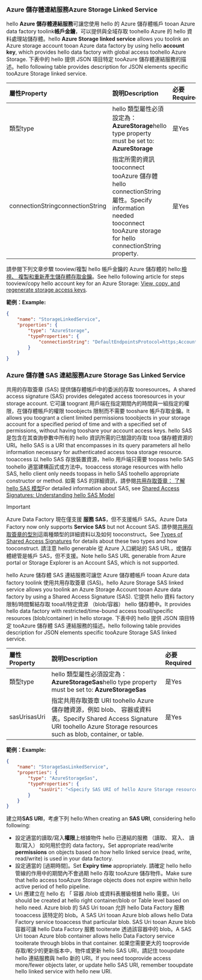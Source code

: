 ### <a name="azure-storage-linked-service"></a><span data-ttu-id="aaa77-101">Azure 儲存體連結服務</span><span class="sxs-lookup"><span data-stu-id="aaa77-101">Azure Storage Linked Service</span></span>
<span data-ttu-id="aaa77-102">hello **Azure 儲存體連結服務**可讓您使用 hello 的 Azure 儲存體帳戶 tooan Azure data factory toolink**帳戶金鑰**，可以提供與全域存取 toohello Azure 的 hello 資料處理站儲存體。</span><span class="sxs-lookup"><span data-stu-id="aaa77-102">hello **Azure Storage linked service** allows you toolink an Azure storage account tooan Azure data factory by using hello **account key**, which provides hello data factory with global access toohello Azure Storage.</span></span> <span data-ttu-id="aaa77-103">下表中的 hello 提供 JSON 項目特定 tooAzure 儲存體連結服務的描述。</span><span class="sxs-lookup"><span data-stu-id="aaa77-103">hello following table provides description for JSON elements specific tooAzure Storage linked service.</span></span>

| <span data-ttu-id="aaa77-104">屬性</span><span class="sxs-lookup"><span data-stu-id="aaa77-104">Property</span></span> | <span data-ttu-id="aaa77-105">說明</span><span class="sxs-lookup"><span data-stu-id="aaa77-105">Description</span></span> | <span data-ttu-id="aaa77-106">必要</span><span class="sxs-lookup"><span data-stu-id="aaa77-106">Required</span></span> |
|:--- |:--- |:--- |
| <span data-ttu-id="aaa77-107">類型</span><span class="sxs-lookup"><span data-stu-id="aaa77-107">type</span></span> |<span data-ttu-id="aaa77-108">hello 類型屬性必須設定為： **AzureStorage**</span><span class="sxs-lookup"><span data-stu-id="aaa77-108">hello type property must be set to: **AzureStorage**</span></span> |<span data-ttu-id="aaa77-109">是</span><span class="sxs-lookup"><span data-stu-id="aaa77-109">Yes</span></span> |
| <span data-ttu-id="aaa77-110">connectionString</span><span class="sxs-lookup"><span data-stu-id="aaa77-110">connectionString</span></span> |<span data-ttu-id="aaa77-111">指定所需的資訊 tooconnect tooAzure 儲存體 hello connectionString 屬性。</span><span class="sxs-lookup"><span data-stu-id="aaa77-111">Specify information needed tooconnect tooAzure storage for hello connectionString property.</span></span> |<span data-ttu-id="aaa77-112">是</span><span class="sxs-lookup"><span data-stu-id="aaa77-112">Yes</span></span> |

<span data-ttu-id="aaa77-113">請參閱下列文章步驟 tooview/複製 hello 帳戶金鑰的 Azure 儲存體的 hello:[檢視、 複製和重新產生儲存體存取金鑰](../articles/storage/common/storage-create-storage-account.md#manage-your-storage-account)。</span><span class="sxs-lookup"><span data-stu-id="aaa77-113">See hello following article for steps tooview/copy hello account key for an Azure Storage: [View, copy, and regenerate storage access keys](../articles/storage/common/storage-create-storage-account.md#manage-your-storage-account).</span></span>

<span data-ttu-id="aaa77-114">**範例：**</span><span class="sxs-lookup"><span data-stu-id="aaa77-114">**Example:**</span></span>  

```json
{  
    "name": "StorageLinkedService",  
    "properties": {  
        "type": "AzureStorage",  
        "typeProperties": {  
            "connectionString": "DefaultEndpointsProtocol=https;AccountName=<accountname>;AccountKey=<accountkey>"  
        }  
    }  
}  
```

### <a name="azure-storage-sas-linked-service"></a><span data-ttu-id="aaa77-115">Azure 儲存體 SAS 連結服務</span><span class="sxs-lookup"><span data-stu-id="aaa77-115">Azure Storage Sas Linked Service</span></span>
<span data-ttu-id="aaa77-116">共用的存取簽章 (SAS) 提供儲存體帳戶中的委派的存取 tooresources。</span><span class="sxs-lookup"><span data-stu-id="aaa77-116">A shared access signature (SAS) provides delegated access tooresources in your storage account.</span></span> <span data-ttu-id="aaa77-117">它可讓 toogrant 用戶端在指定期間內的時間與一組指定的權限，在儲存體帳戶的權限 tooobjects 限制而不需要 tooshare 帳戶存取金鑰。</span><span class="sxs-lookup"><span data-stu-id="aaa77-117">It allows you toogrant a client limited permissions tooobjects in your storage account for a specified period of time and with a specified set of permissions, without having tooshare your account access keys.</span></span> <span data-ttu-id="aaa77-118">hello SAS 是包含在其查詢參數中所有的 hello 資訊所需的已驗證的存取 tooa 儲存體資源的 URI。</span><span class="sxs-lookup"><span data-stu-id="aaa77-118">hello SAS is a URI that encompasses in its query parameters all hello information necessary for authenticated access tooa storage resource.</span></span> <span data-ttu-id="aaa77-119">tooaccess 以 hello SAS 存放裝置資源，hello 用戶端只需要 toopass hello SAS toohello 適當建構函式或方法中。</span><span class="sxs-lookup"><span data-stu-id="aaa77-119">tooaccess storage resources with hello SAS, hello client only needs toopass in hello SAS toohello appropriate constructor or method.</span></span> <span data-ttu-id="aaa77-120">如需 SAS 的詳細資訊，請參閱[共用存取簽章： 了解 hello SAS 模型](../articles/storage/common/storage-dotnet-shared-access-signature-part-1.md)</span><span class="sxs-lookup"><span data-stu-id="aaa77-120">For detailed information about SAS, see [Shared Access Signatures: Understanding hello SAS Model](../articles/storage/common/storage-dotnet-shared-access-signature-part-1.md)</span></span>

> [!IMPORTANT]
> <span data-ttu-id="aaa77-121">Azure Data Factory 現在僅支援 **服務 SAS**，但不支援帳戶 SAS。</span><span class="sxs-lookup"><span data-stu-id="aaa77-121">Azure Data Factory now only supports **Service SAS** but not Account SAS.</span></span> <span data-ttu-id="aaa77-122">請參閱[共用存取簽章的型別](../articles/storage/common/storage-dotnet-shared-access-signature-part-1.md#types-of-shared-access-signatures)這兩種類型的詳細資料以及如何 tooconstruct。</span><span class="sxs-lookup"><span data-stu-id="aaa77-122">See [Types of Shared Access Signatures](../articles/storage/common/storage-dotnet-shared-access-signature-part-1.md#types-of-shared-access-signatures) for details about these two types and how tooconstruct.</span></span> <span data-ttu-id="aaa77-123">請注意 hello generable 從 Azure 入口網站的 SAS URL，或儲存體總管是帳戶 SAS，但不支援。</span><span class="sxs-lookup"><span data-stu-id="aaa77-123">Note hello SAS URL generable from Azure portal or Storage Explorer is an Account SAS, which is not supported.</span></span>
> 

<span data-ttu-id="aaa77-124">hello Azure 儲存體 SAS 連結服務可讓您 Azure 儲存體帳戶 tooan Azure data factory toolink 使用共用存取簽章 (SAS)。</span><span class="sxs-lookup"><span data-stu-id="aaa77-124">hello Azure Storage SAS linked service allows you toolink an Azure Storage Account tooan Azure data factory by using a Shared Access Signature (SAS).</span></span> <span data-ttu-id="aaa77-125">它提供 hello 資料 factory 限制/時間繫結存取 tooall/特定資源 （blob/容器） hello 儲存體中。</span><span class="sxs-lookup"><span data-stu-id="aaa77-125">It provides hello data factory with restricted/time-bound access tooall/specific resources (blob/container) in hello storage.</span></span> <span data-ttu-id="aaa77-126">下表中的 hello 提供 JSON 項目特定 tooAzure 儲存體 SAS 連結服務的描述。</span><span class="sxs-lookup"><span data-stu-id="aaa77-126">hello following table provides description for JSON elements specific tooAzure Storage SAS linked service.</span></span> 

| <span data-ttu-id="aaa77-127">屬性</span><span class="sxs-lookup"><span data-stu-id="aaa77-127">Property</span></span> | <span data-ttu-id="aaa77-128">說明</span><span class="sxs-lookup"><span data-stu-id="aaa77-128">Description</span></span> | <span data-ttu-id="aaa77-129">必要</span><span class="sxs-lookup"><span data-stu-id="aaa77-129">Required</span></span> |
|:--- |:--- |:--- |
| <span data-ttu-id="aaa77-130">類型</span><span class="sxs-lookup"><span data-stu-id="aaa77-130">type</span></span> |<span data-ttu-id="aaa77-131">hello 類型屬性必須設定為： **AzureStorageSas**</span><span class="sxs-lookup"><span data-stu-id="aaa77-131">hello type property must be set to: **AzureStorageSas**</span></span> |<span data-ttu-id="aaa77-132">是</span><span class="sxs-lookup"><span data-stu-id="aaa77-132">Yes</span></span> |
| <span data-ttu-id="aaa77-133">sasUri</span><span class="sxs-lookup"><span data-stu-id="aaa77-133">sasUri</span></span> |<span data-ttu-id="aaa77-134">指定共用存取簽章 URI toohello Azure 儲存體資源，例如 blob、 容器或資料表。</span><span class="sxs-lookup"><span data-stu-id="aaa77-134">Specify Shared Access Signature URI toohello Azure Storage resources such as blob, container, or table.</span></span>  |<span data-ttu-id="aaa77-135">是</span><span class="sxs-lookup"><span data-stu-id="aaa77-135">Yes</span></span> |

<span data-ttu-id="aaa77-136">**範例：**</span><span class="sxs-lookup"><span data-stu-id="aaa77-136">**Example:**</span></span>

```json
{  
    "name": "StorageSasLinkedService",  
    "properties": {  
        "type": "AzureStorageSas",  
        "typeProperties": {  
            "sasUri": "<Specify SAS URI of hello Azure Storage resource>"   
        }  
    }  
}  
```

<span data-ttu-id="aaa77-137">建立時**SAS URI**，考慮下列 hello:</span><span class="sxs-lookup"><span data-stu-id="aaa77-137">When creating an **SAS URI**, considering hello following:</span></span>  

* <span data-ttu-id="aaa77-138">設定適當的讀取/寫入**權限**上根據物件 hello 已連結的服務 （讀取、 寫入、 讀取/寫入） 如何用於您的 data factory。</span><span class="sxs-lookup"><span data-stu-id="aaa77-138">Set appropriate read/write **permissions** on objects based on how hello linked service (read, write, read/write) is used in your data factory.</span></span>
* <span data-ttu-id="aaa77-139">設定適當的 [過期時間]。</span><span class="sxs-lookup"><span data-stu-id="aaa77-139">Set **Expiry time** appropriately.</span></span> <span data-ttu-id="aaa77-140">請確定 hello hello 管線的作用中的期間內不會過期 hello 存取 tooAzure 儲存物件。</span><span class="sxs-lookup"><span data-stu-id="aaa77-140">Make sure that hello access tooAzure Storage objects does not expire within hello active period of hello pipeline.</span></span>
* <span data-ttu-id="aaa77-141">Uri 應建立在 hello 右 「 容器 /blob 或資料表層級根據 hello 需要。</span><span class="sxs-lookup"><span data-stu-id="aaa77-141">Uri should be created at hello right container/blob or Table level based on hello need.</span></span> <span data-ttu-id="aaa77-142">Azure blob 的 SAS Uri tooan 允許 hello Data Factory 服務 tooaccess 該特定的 blob。</span><span class="sxs-lookup"><span data-stu-id="aaa77-142">A SAS Uri tooan Azure blob allows hello Data Factory service tooaccess that particular blob.</span></span> <span data-ttu-id="aaa77-143">SAS Uri tooan Azure blob 容器可讓 hello Data Factory 服務 tooiterate 透過該容器中的 blob。</span><span class="sxs-lookup"><span data-stu-id="aaa77-143">A SAS Uri tooan Azure blob container allows hello Data Factory service tooiterate through blobs in that container.</span></span> <span data-ttu-id="aaa77-144">如果您需要更大的 tooprovide 存取/較少的更新版本中，物件或更新 hello SAS URI，請記住 tooupdate hello 連結服務與 hello 新的 URI。</span><span class="sxs-lookup"><span data-stu-id="aaa77-144">If you need tooprovide access more/fewer objects later, or update hello SAS URI, remember tooupdate hello linked service with hello new URI.</span></span>   

